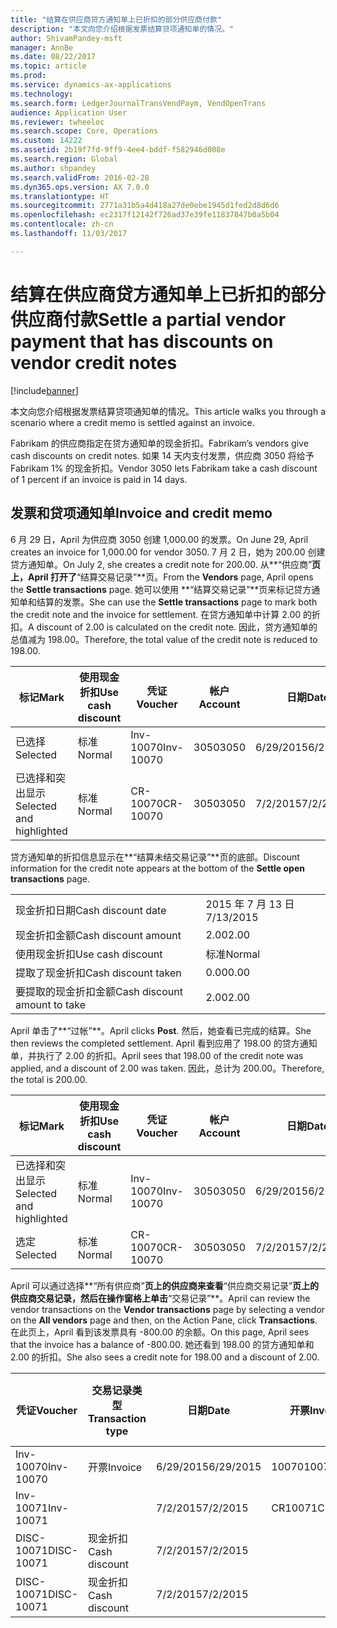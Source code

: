```yaml
---
title: "结算在供应商贷方通知单上已折扣的部分供应商付款"
description: "本文向您介绍根据发票结算贷项通知单的情况。"
author: ShivamPandey-msft
manager: AnnBe
ms.date: 08/22/2017
ms.topic: article
ms.prod: 
ms.service: dynamics-ax-applications
ms.technology: 
ms.search.form: LedgerJournalTransVendPaym, VendOpenTrans
audience: Application User
ms.reviewer: twheeloc
ms.search.scope: Core, Operations
ms.custom: 14222
ms.assetid: 2b19f7fd-9ff9-4ee4-bddf-f582946d008e
ms.search.region: Global
ms.author: shpandey
ms.search.validFrom: 2016-02-28
ms.dyn365.ops.version: AX 7.0.0
ms.translationtype: HT
ms.sourcegitcommit: 2771a31b5a4d418a27de0ebe1945d1fed2d8d6d6
ms.openlocfilehash: ec2317f12142f726ad37e39fe11837847b0a5b04
ms.contentlocale: zh-cn
ms.lasthandoff: 11/03/2017

---
```


# <a name="settle-a-partial-vendor-payment-that-has-discounts-on-vendor-credit-notes"></a><span data-ttu-id="ec8aa-103">结算在供应商贷方通知单上已折扣的部分供应商付款</span><span class="sxs-lookup"><span data-stu-id="ec8aa-103">Settle a partial vendor payment that has discounts on vendor credit notes</span></span>

[!include[banner](../includes/banner.md)]


<span data-ttu-id="ec8aa-104">本文向您介绍根据发票结算贷项通知单的情况。</span><span class="sxs-lookup"><span data-stu-id="ec8aa-104">This article walks you through a scenario where a credit memo is settled against an invoice.</span></span>

<span data-ttu-id="ec8aa-105">Fabrikam 的供应商指定在贷方通知单的现金折扣。</span><span class="sxs-lookup"><span data-stu-id="ec8aa-105">Fabrikam’s vendors give cash discounts on credit notes.</span></span> <span data-ttu-id="ec8aa-106">如果 14 天内支付发票，供应商 3050 将给予 Fabrikam 1% 的现金折扣。</span><span class="sxs-lookup"><span data-stu-id="ec8aa-106">Vendor 3050 lets Fabrikam take a cash discount of 1 percent if an invoice is paid in 14 days.</span></span>

## <a name="invoice-and-credit-memo"></a><span data-ttu-id="ec8aa-107">发票和贷项通知单</span><span class="sxs-lookup"><span data-stu-id="ec8aa-107">Invoice and credit memo</span></span>
<span data-ttu-id="ec8aa-108">6 月 29 日，April 为供应商 3050 创建 1,000.00 的发票。</span><span class="sxs-lookup"><span data-stu-id="ec8aa-108">On June 29, April creates an invoice for 1,000.00 for vendor 3050.</span></span> <span data-ttu-id="ec8aa-109">7 月 2 日，她为 200.00 创建贷方通知单。</span><span class="sxs-lookup"><span data-stu-id="ec8aa-109">On July 2, she creates a credit note for 200.00.</span></span> <span data-ttu-id="ec8aa-110">从**“供应商”**页上，April 打开了**“结算交易记录”**页。</span><span class="sxs-lookup"><span data-stu-id="ec8aa-110">From the **Vendors** page, April opens the **Settle transactions** page.</span></span> <span data-ttu-id="ec8aa-111">她可以使用 **“结算交易记录”**页来标记贷方通知单和结算的发票。</span><span class="sxs-lookup"><span data-stu-id="ec8aa-111">She can use the **Settle transactions** page to mark both the credit note and the invoice for settlement.</span></span> <span data-ttu-id="ec8aa-112">在贷方通知单中计算 2.00 的折扣。</span><span class="sxs-lookup"><span data-stu-id="ec8aa-112">A discount of 2.00 is calculated on the credit note.</span></span> <span data-ttu-id="ec8aa-113">因此，贷方通知单的总值减为 198.00。</span><span class="sxs-lookup"><span data-stu-id="ec8aa-113">Therefore, the total value of the credit note is reduced to 198.00.</span></span>

| <span data-ttu-id="ec8aa-114">标记</span><span class="sxs-lookup"><span data-stu-id="ec8aa-114">Mark</span></span>                     | <span data-ttu-id="ec8aa-115">使用现金折扣</span><span class="sxs-lookup"><span data-stu-id="ec8aa-115">Use cash discount</span></span> | <span data-ttu-id="ec8aa-116">凭证</span><span class="sxs-lookup"><span data-stu-id="ec8aa-116">Voucher</span></span>   | <span data-ttu-id="ec8aa-117">帐户</span><span class="sxs-lookup"><span data-stu-id="ec8aa-117">Account</span></span> | <span data-ttu-id="ec8aa-118">日期</span><span class="sxs-lookup"><span data-stu-id="ec8aa-118">Date</span></span>      | <span data-ttu-id="ec8aa-119">到期日期</span><span class="sxs-lookup"><span data-stu-id="ec8aa-119">Due date</span></span>  | <span data-ttu-id="ec8aa-120">开票</span><span class="sxs-lookup"><span data-stu-id="ec8aa-120">Invoice</span></span> | <span data-ttu-id="ec8aa-121">交易记录币种金额</span><span class="sxs-lookup"><span data-stu-id="ec8aa-121">Amount in transaction currency</span></span> | <span data-ttu-id="ec8aa-122">货币</span><span class="sxs-lookup"><span data-stu-id="ec8aa-122">Currency</span></span> | <span data-ttu-id="ec8aa-123">要结算的金额</span><span class="sxs-lookup"><span data-stu-id="ec8aa-123">Amount to settle</span></span> |
|--------------------------|-------------------|-----------|---------|-----------|-----------|---------|--------------------------------|----------|------------------|
| <span data-ttu-id="ec8aa-124">已选择</span><span class="sxs-lookup"><span data-stu-id="ec8aa-124">Selected</span></span>                 | <span data-ttu-id="ec8aa-125">标准</span><span class="sxs-lookup"><span data-stu-id="ec8aa-125">Normal</span></span>            | <span data-ttu-id="ec8aa-126">Inv-10070</span><span class="sxs-lookup"><span data-stu-id="ec8aa-126">Inv-10070</span></span> | <span data-ttu-id="ec8aa-127">3050</span><span class="sxs-lookup"><span data-stu-id="ec8aa-127">3050</span></span>    | <span data-ttu-id="ec8aa-128">6/29/2015</span><span class="sxs-lookup"><span data-stu-id="ec8aa-128">6/29/2015</span></span> | <span data-ttu-id="ec8aa-129">7/29/2015</span><span class="sxs-lookup"><span data-stu-id="ec8aa-129">7/29/2015</span></span> | <span data-ttu-id="ec8aa-130">10070</span><span class="sxs-lookup"><span data-stu-id="ec8aa-130">10070</span></span>   | <span data-ttu-id="ec8aa-131">-1,000.00</span><span class="sxs-lookup"><span data-stu-id="ec8aa-131">-1,000.00</span></span>                      | <span data-ttu-id="ec8aa-132">美元</span><span class="sxs-lookup"><span data-stu-id="ec8aa-132">USD</span></span>      | <span data-ttu-id="ec8aa-133">-990.00</span><span class="sxs-lookup"><span data-stu-id="ec8aa-133">-990.00</span></span>          |
| <span data-ttu-id="ec8aa-134">已选择和突出显示</span><span class="sxs-lookup"><span data-stu-id="ec8aa-134">Selected and highlighted</span></span> | <span data-ttu-id="ec8aa-135">标准</span><span class="sxs-lookup"><span data-stu-id="ec8aa-135">Normal</span></span>            | <span data-ttu-id="ec8aa-136">CR-10070</span><span class="sxs-lookup"><span data-stu-id="ec8aa-136">CR-10070</span></span>  | <span data-ttu-id="ec8aa-137">3050</span><span class="sxs-lookup"><span data-stu-id="ec8aa-137">3050</span></span>    | <span data-ttu-id="ec8aa-138">7/2/2015</span><span class="sxs-lookup"><span data-stu-id="ec8aa-138">7/2/2015</span></span>  | <span data-ttu-id="ec8aa-139">7/29/2015</span><span class="sxs-lookup"><span data-stu-id="ec8aa-139">7/29/2015</span></span> |         | <span data-ttu-id="ec8aa-140">200.00</span><span class="sxs-lookup"><span data-stu-id="ec8aa-140">200.00</span></span>                         | <span data-ttu-id="ec8aa-141">美元</span><span class="sxs-lookup"><span data-stu-id="ec8aa-141">USD</span></span>      | <span data-ttu-id="ec8aa-142">198.00</span><span class="sxs-lookup"><span data-stu-id="ec8aa-142">198.00</span></span>           |

<span data-ttu-id="ec8aa-143">贷方通知单的折扣信息显示在**“结算未结交易记录”**页的底部。</span><span class="sxs-lookup"><span data-stu-id="ec8aa-143">Discount information for the credit note appears at the bottom of the **Settle open transactions** page.</span></span>

|                              |           |
|------------------------------|-----------|
| <span data-ttu-id="ec8aa-144">现金折扣日期</span><span class="sxs-lookup"><span data-stu-id="ec8aa-144">Cash discount date</span></span>           | <span data-ttu-id="ec8aa-145">2015 年 7 月 13 日</span><span class="sxs-lookup"><span data-stu-id="ec8aa-145">7/13/2015</span></span> |
| <span data-ttu-id="ec8aa-146">现金折扣金额</span><span class="sxs-lookup"><span data-stu-id="ec8aa-146">Cash discount amount</span></span>         | <span data-ttu-id="ec8aa-147">2.00</span><span class="sxs-lookup"><span data-stu-id="ec8aa-147">2.00</span></span>      |
| <span data-ttu-id="ec8aa-148">使用现金折扣</span><span class="sxs-lookup"><span data-stu-id="ec8aa-148">Use cash discount</span></span>            | <span data-ttu-id="ec8aa-149">标准</span><span class="sxs-lookup"><span data-stu-id="ec8aa-149">Normal</span></span>    |
| <span data-ttu-id="ec8aa-150">提取了现金折扣</span><span class="sxs-lookup"><span data-stu-id="ec8aa-150">Cash discount taken</span></span>          | <span data-ttu-id="ec8aa-151">0.00</span><span class="sxs-lookup"><span data-stu-id="ec8aa-151">0.00</span></span>      |
| <span data-ttu-id="ec8aa-152">要提取的现金折扣金额</span><span class="sxs-lookup"><span data-stu-id="ec8aa-152">Cash discount amount to take</span></span> | <span data-ttu-id="ec8aa-153">2.00</span><span class="sxs-lookup"><span data-stu-id="ec8aa-153">2.00</span></span>      |

<span data-ttu-id="ec8aa-154">April 单击了**“过帐”**。</span><span class="sxs-lookup"><span data-stu-id="ec8aa-154">April clicks **Post**.</span></span> <span data-ttu-id="ec8aa-155">然后，她查看已完成的结算。</span><span class="sxs-lookup"><span data-stu-id="ec8aa-155">She then reviews the completed settlement.</span></span> <span data-ttu-id="ec8aa-156">April 看到应用了 198.00 的贷方通知单，并执行了 2.00 的折扣。</span><span class="sxs-lookup"><span data-stu-id="ec8aa-156">April sees that 198.00 of the credit note was applied, and a discount of 2.00 was taken.</span></span> <span data-ttu-id="ec8aa-157">因此，总计为 200.00。</span><span class="sxs-lookup"><span data-stu-id="ec8aa-157">Therefore, the total is 200.00.</span></span>

| <span data-ttu-id="ec8aa-158">标记</span><span class="sxs-lookup"><span data-stu-id="ec8aa-158">Mark</span></span>                     | <span data-ttu-id="ec8aa-159">使用现金折扣</span><span class="sxs-lookup"><span data-stu-id="ec8aa-159">Use cash discount</span></span> | <span data-ttu-id="ec8aa-160">凭证</span><span class="sxs-lookup"><span data-stu-id="ec8aa-160">Voucher</span></span>   | <span data-ttu-id="ec8aa-161">帐户</span><span class="sxs-lookup"><span data-stu-id="ec8aa-161">Account</span></span> | <span data-ttu-id="ec8aa-162">日期</span><span class="sxs-lookup"><span data-stu-id="ec8aa-162">Date</span></span>      | <span data-ttu-id="ec8aa-163">到期日期</span><span class="sxs-lookup"><span data-stu-id="ec8aa-163">Due date</span></span>  | <span data-ttu-id="ec8aa-164">开票</span><span class="sxs-lookup"><span data-stu-id="ec8aa-164">Invoice</span></span>  | <span data-ttu-id="ec8aa-165">交易记录币种金额</span><span class="sxs-lookup"><span data-stu-id="ec8aa-165">Amount in transaction currency</span></span> | <span data-ttu-id="ec8aa-166">货币</span><span class="sxs-lookup"><span data-stu-id="ec8aa-166">Currency</span></span> | <span data-ttu-id="ec8aa-167">要结算的金额</span><span class="sxs-lookup"><span data-stu-id="ec8aa-167">Amount to settle</span></span> |
|--------------------------|-------------------|-----------|---------|-----------|-----------|----------|--------------------------------|----------|------------------|
| <span data-ttu-id="ec8aa-168">已选择和突出显示</span><span class="sxs-lookup"><span data-stu-id="ec8aa-168">Selected and highlighted</span></span> | <span data-ttu-id="ec8aa-169">标准</span><span class="sxs-lookup"><span data-stu-id="ec8aa-169">Normal</span></span>            | <span data-ttu-id="ec8aa-170">Inv-10070</span><span class="sxs-lookup"><span data-stu-id="ec8aa-170">Inv-10070</span></span> | <span data-ttu-id="ec8aa-171">3050</span><span class="sxs-lookup"><span data-stu-id="ec8aa-171">3050</span></span>    | <span data-ttu-id="ec8aa-172">6/29/2015</span><span class="sxs-lookup"><span data-stu-id="ec8aa-172">6/29/2015</span></span> | <span data-ttu-id="ec8aa-173">7/29/2015</span><span class="sxs-lookup"><span data-stu-id="ec8aa-173">7/29/2015</span></span> | <span data-ttu-id="ec8aa-174">10070</span><span class="sxs-lookup"><span data-stu-id="ec8aa-174">10070</span></span>    | <span data-ttu-id="ec8aa-175">-1,000.00</span><span class="sxs-lookup"><span data-stu-id="ec8aa-175">-1,000.00</span></span>                      | <span data-ttu-id="ec8aa-176">美元</span><span class="sxs-lookup"><span data-stu-id="ec8aa-176">USD</span></span>      | <span data-ttu-id="ec8aa-177">-200.00</span><span class="sxs-lookup"><span data-stu-id="ec8aa-177">-200.00</span></span>          |
| <span data-ttu-id="ec8aa-178">选定</span><span class="sxs-lookup"><span data-stu-id="ec8aa-178">Selected</span></span>                 | <span data-ttu-id="ec8aa-179">标准</span><span class="sxs-lookup"><span data-stu-id="ec8aa-179">Normal</span></span>            | <span data-ttu-id="ec8aa-180">CR-10070</span><span class="sxs-lookup"><span data-stu-id="ec8aa-180">CR-10070</span></span>  | <span data-ttu-id="ec8aa-181">3050</span><span class="sxs-lookup"><span data-stu-id="ec8aa-181">3050</span></span>    | <span data-ttu-id="ec8aa-182">7/2/2015</span><span class="sxs-lookup"><span data-stu-id="ec8aa-182">7/2/2015</span></span>  | <span data-ttu-id="ec8aa-183">7/29/2015</span><span class="sxs-lookup"><span data-stu-id="ec8aa-183">7/29/2015</span></span> | <span data-ttu-id="ec8aa-184">CR-10070</span><span class="sxs-lookup"><span data-stu-id="ec8aa-184">CR-10070</span></span> | <span data-ttu-id="ec8aa-185">200.00</span><span class="sxs-lookup"><span data-stu-id="ec8aa-185">200.00</span></span>                         | <span data-ttu-id="ec8aa-186">美元</span><span class="sxs-lookup"><span data-stu-id="ec8aa-186">USD</span></span>      | <span data-ttu-id="ec8aa-187">198.00</span><span class="sxs-lookup"><span data-stu-id="ec8aa-187">198.00</span></span>           |

<span data-ttu-id="ec8aa-188">April 可以通过选择**“所有供应商”**页上的供应商来查看**“供应商交易记录”**页上的供应商交易记录，然后在操作窗格上单击**“交易记录”**。</span><span class="sxs-lookup"><span data-stu-id="ec8aa-188">April can review the vendor transactions on the **Vendor transactions** page by selecting a vendor on the **All vendors** page and then, on the Action Pane, click **Transactions**.</span></span> <span data-ttu-id="ec8aa-189">在此页上，April 看到该发票具有 -800.00 的余额。</span><span class="sxs-lookup"><span data-stu-id="ec8aa-189">On this page, April sees that the invoice has a balance of -800.00.</span></span> <span data-ttu-id="ec8aa-190">她还看到 198.00 的贷方通知单和 2.00 的折扣。</span><span class="sxs-lookup"><span data-stu-id="ec8aa-190">She also sees a credit note for 198.00 and a discount of 2.00.</span></span>

| <span data-ttu-id="ec8aa-191">凭证</span><span class="sxs-lookup"><span data-stu-id="ec8aa-191">Voucher</span></span>    | <span data-ttu-id="ec8aa-192">交易记录类型</span><span class="sxs-lookup"><span data-stu-id="ec8aa-192">Transaction type</span></span> | <span data-ttu-id="ec8aa-193">日期</span><span class="sxs-lookup"><span data-stu-id="ec8aa-193">Date</span></span>      | <span data-ttu-id="ec8aa-194">开票</span><span class="sxs-lookup"><span data-stu-id="ec8aa-194">Invoice</span></span> | <span data-ttu-id="ec8aa-195">交易币种借方金额</span><span class="sxs-lookup"><span data-stu-id="ec8aa-195">Amount in transaction currency debit</span></span> | <span data-ttu-id="ec8aa-196">交易币种贷方金额</span><span class="sxs-lookup"><span data-stu-id="ec8aa-196">Amount in transaction currency credit</span></span> | <span data-ttu-id="ec8aa-197">余额</span><span class="sxs-lookup"><span data-stu-id="ec8aa-197">Balance</span></span> | <span data-ttu-id="ec8aa-198">货币</span><span class="sxs-lookup"><span data-stu-id="ec8aa-198">Currency</span></span> |
|------------|------------------|-----------|---------|--------------------------------------|---------------------------------------|---------|----------|
| <span data-ttu-id="ec8aa-199">Inv-10070</span><span class="sxs-lookup"><span data-stu-id="ec8aa-199">Inv-10070</span></span>  | <span data-ttu-id="ec8aa-200">开票</span><span class="sxs-lookup"><span data-stu-id="ec8aa-200">Invoice</span></span>          | <span data-ttu-id="ec8aa-201">6/29/2015</span><span class="sxs-lookup"><span data-stu-id="ec8aa-201">6/29/2015</span></span> | <span data-ttu-id="ec8aa-202">10070</span><span class="sxs-lookup"><span data-stu-id="ec8aa-202">10070</span></span>   |                                      | <span data-ttu-id="ec8aa-203">1,000.00</span><span class="sxs-lookup"><span data-stu-id="ec8aa-203">1,000.00</span></span>                              | <span data-ttu-id="ec8aa-204">-800.00</span><span class="sxs-lookup"><span data-stu-id="ec8aa-204">-800.00</span></span> | <span data-ttu-id="ec8aa-205">美元</span><span class="sxs-lookup"><span data-stu-id="ec8aa-205">USD</span></span>      |
| <span data-ttu-id="ec8aa-206">Inv-10071</span><span class="sxs-lookup"><span data-stu-id="ec8aa-206">Inv-10071</span></span>  |                  | <span data-ttu-id="ec8aa-207">7/2/2015</span><span class="sxs-lookup"><span data-stu-id="ec8aa-207">7/2/2015</span></span>  | <span data-ttu-id="ec8aa-208">CR10071</span><span class="sxs-lookup"><span data-stu-id="ec8aa-208">CR10071</span></span> | <span data-ttu-id="ec8aa-209">200.00</span><span class="sxs-lookup"><span data-stu-id="ec8aa-209">200.00</span></span>                               |                                       | <span data-ttu-id="ec8aa-210">0.00</span><span class="sxs-lookup"><span data-stu-id="ec8aa-210">0.00</span></span>    | <span data-ttu-id="ec8aa-211">美元</span><span class="sxs-lookup"><span data-stu-id="ec8aa-211">USD</span></span>      |
| <span data-ttu-id="ec8aa-212">DISC-10071</span><span class="sxs-lookup"><span data-stu-id="ec8aa-212">DISC-10071</span></span> |  <span data-ttu-id="ec8aa-213">现金折扣</span><span class="sxs-lookup"><span data-stu-id="ec8aa-213">Cash discount</span></span>   | <span data-ttu-id="ec8aa-214">7/2/2015</span><span class="sxs-lookup"><span data-stu-id="ec8aa-214">7/2/2015</span></span>  |         | <span data-ttu-id="ec8aa-215">2.00</span><span class="sxs-lookup"><span data-stu-id="ec8aa-215">2.00</span></span>                                 |                                       | <span data-ttu-id="ec8aa-216">0.00</span><span class="sxs-lookup"><span data-stu-id="ec8aa-216">0.00</span></span>    | <span data-ttu-id="ec8aa-217">美元</span><span class="sxs-lookup"><span data-stu-id="ec8aa-217">USD</span></span>      |
| <span data-ttu-id="ec8aa-218">DISC-10071</span><span class="sxs-lookup"><span data-stu-id="ec8aa-218">DISC-10071</span></span> |  <span data-ttu-id="ec8aa-219">现金折扣</span><span class="sxs-lookup"><span data-stu-id="ec8aa-219">Cash discount</span></span>   | <span data-ttu-id="ec8aa-220">7/2/2015</span><span class="sxs-lookup"><span data-stu-id="ec8aa-220">7/2/2015</span></span>  |         |                                      | <span data-ttu-id="ec8aa-221">2.00</span><span class="sxs-lookup"><span data-stu-id="ec8aa-221">2.00</span></span>                                  | <span data-ttu-id="ec8aa-222">0.00</span><span class="sxs-lookup"><span data-stu-id="ec8aa-222">0.00</span></span>    | <span data-ttu-id="ec8aa-223">美元</span><span class="sxs-lookup"><span data-stu-id="ec8aa-223">USD</span></span>      |






